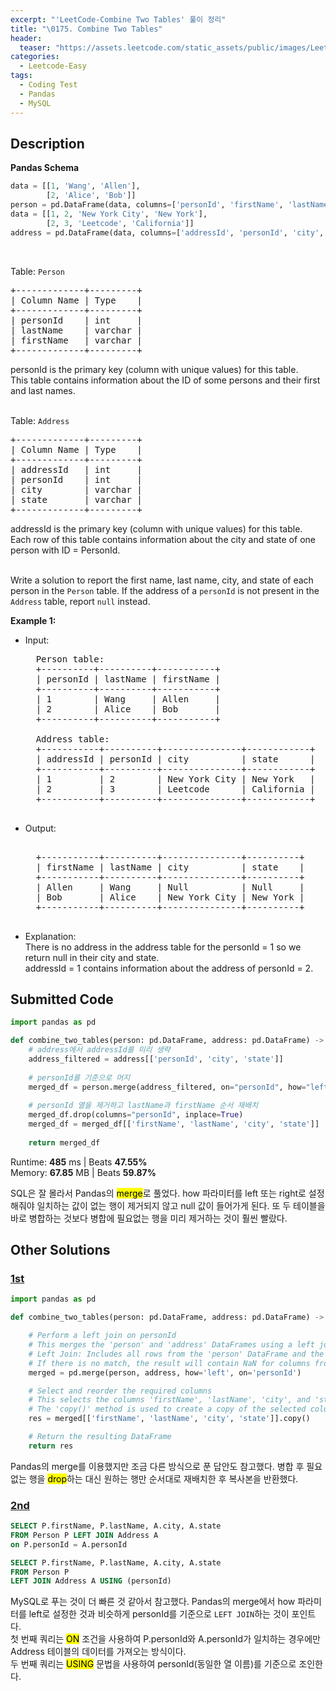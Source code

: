 ```yaml
---
excerpt: "'LeetCode-Combine Two Tables' 풀이 정리"
title: "\0175. Combine Two Tables"
header:
  teaser: "https://assets.leetcode.com/static_assets/public/images/LeetCode_Sharing.png"
categories:
  - Leetcode-Easy
tags:
  - Coding Test
  - Pandas
  - MySQL
---
```


## <i class="fa-solid fa-file-lines"></i> Description

**Pandas Schema**
```python
data = [[1, 'Wang', 'Allen'],
        [2, 'Alice', 'Bob']]
person = pd.DataFrame(data, columns=['personId', 'firstName', 'lastName']).astype({'personId':'Int64', 'firstName':'object', 'lastName':'object'})
data = [[1, 2, 'New York City', 'New York'],
        [2, 3, 'Leetcode', 'California']]
address = pd.DataFrame(data, columns=['addressId', 'personId', 'city', 'state']).astype({'addressId':'Int64', 'personId':'Int64', 'city':'object', 'state':'object'})
```
<br>

Table: `Person`
<pre>
+-------------+---------+    
| Column Name | Type    |    
+-------------+---------+    
| personId    | int     |    
| lastName    | varchar |    
| firstName   | varchar |    
+-------------+---------+
</pre>
personId is the primary key (column with unique values) for this table.    
This table contains information about the ID of some persons and their first and last names.   
<br>

Table: `Address`  
<pre>
+-------------+---------+    
| Column Name | Type    |    
+-------------+---------+    
| addressId   | int     |    
| personId    | int     |    
| city        | varchar |    
| state       | varchar |    
+-------------+---------+ 
</pre>
addressId is the primary key (column with unique values) for this table.    
Each row of this table contains information about the city and state of one person with ID = PersonId.     
<br>

Write a solution to report the first name, last name, city, and state of each person in the `Person` table. If the address of a `personId` is not present in the `Address` table, report `null` instead.

**Example 1:**

- Input:    
    <pre>
    Person table:    
    +----------+----------+-----------+ 
    | personId | lastName | firstName | 
    +----------+----------+-----------+ 
    | 1        | Wang     | Allen     | 
    | 2        | Alice    | Bob       | 
    +----------+----------+-----------+ 
     
    Address table:    
    +-----------+----------+---------------+------------+ 
    | addressId | personId | city          | state      | 
    +-----------+----------+---------------+------------+ 
    | 1         | 2        | New York City | New York   | 
    | 2         | 3        | Leetcode      | California | 
    +-----------+----------+---------------+------------+
    </pre>  
- Output:   
    <pre>  
    +-----------+----------+---------------+----------+    
    | firstName | lastName | city          | state    |    
    +-----------+----------+---------------+----------+    
    | Allen     | Wang     | Null          | Null     |    
    | Bob       | Alice    | New York City | New York |    
    +-----------+----------+---------------+----------+    
    </pre>  
- Explanation:   
There is no address in the address table for the personId = 1 so we return null in their city and state.   
addressId = 1 contains information about the address of personId = 2.   


## <i class="fa-solid fa-cloud-arrow-up"></i> Submitted Code

```python
import pandas as pd

def combine_two_tables(person: pd.DataFrame, address: pd.DataFrame) -> pd.DataFrame:
    # address에서 addressId를 미리 생략
    address_filtered = address[['personId', 'city', 'state']]
    
    # personId를 기준으로 머지
    merged_df = person.merge(address_filtered, on="personId", how="left")
    
    # personId 열을 제거하고 lastName과 firstName 순서 재배치
    merged_df.drop(columns="personId", inplace=True)
    merged_df = merged_df[['firstName', 'lastName', 'city', 'state']]
    
    return merged_df
```
<i class="fa-solid fa-clock"></i> Runtime: **485** ms \| Beats **47.55%**    
<i class="fa-solid fa-memory"></i> Memory: **67.85** MB \| Beats **59.87%**

SQL은 잘 몰라서 Pandas의 <mark>merge</mark>로 풀었다. how 파라미터를 left 또는 right로 설정해줘야 일치하는 값이 없는 행이 제거되지 않고 null 값이 들어가게 된다. 또 두 테이블을 바로 병합하는 것보다 병합에 필요없는 행을 미리 제거하는 것이 훨씬 빨랐다.

## <i class="fa-solid fa-flask"></i> Other Solutions

### <a href="https://leetcode.com/problems/combine-two-tables/solutions/6228473/mssql-oracle-pythondata-joining-person-and-address-data-with-sql-simple-solution/" target="_blank">1st</a>

```python
import pandas as pd

def combine_two_tables(person: pd.DataFrame, address: pd.DataFrame) -> pd.DataFrame:

    # Perform a left join on personId
    # This merges the 'person' and 'address' DataFrames using a left join on the 'personId' column.
    # Left Join: Includes all rows from the 'person' DataFrame and the matching rows from the 'address' DataFrame.
    # If there is no match, the result will contain NaN for columns from the 'address' DataFrame.
    merged = pd.merge(person, address, how='left', on='personId')

    # Select and reorder the required columns
    # This selects the columns 'firstName', 'lastName', 'city', and 'state' from the merged DataFrame.
    # The 'copy()' method is used to create a copy of the selected columns to avoid modifying the original DataFrame.
    res = merged[['firstName', 'lastName', 'city', 'state']].copy()

    # Return the resulting DataFrame
    return res 
```
Pandas의 merge를 이용했지만 조금 다른 방식으로 푼 답안도 참고했다. 병합 후 필요없는 행을 <mark>drop</mark>하는 대신 원하는 행만 순서대로 재배치한 후 복사본을 반환했다.

### <a href="https://leetcode.com/problems/combine-two-tables/solutions/2593063/2-ways-to-write-the-same-query-using-lef-zmfk/" target="_blank">2nd</a>

```sql
SELECT P.firstName, P.lastName, A.city, A.state
FROM Person P LEFT JOIN Address A
on P.personId = A.personId
```

```sql
SELECT P.firstName, P.lastName, A.city, A.state
FROM Person P
LEFT JOIN Address A USING (personId)
```
MySQL로 푸는 것이 더 빠른 것 같아서 참고했다. Pandas의 merge에서 how 파라미터를 left로 설정한 것과 비슷하게 personId를 기준으로 `LEFT JOIN`하는 것이 포인트다.   
첫 번째 쿼리는 <mark>ON</mark> 조건을 사용하여 P.personId와 A.personId가 일치하는 경우에만 Address 테이블의 데이터를 가져오는 방식이다.   
두 번째 쿼리는 <mark>USING</mark> 문법을 사용하여 personId(동일한 열 이름)를 기준으로 조인한다.
